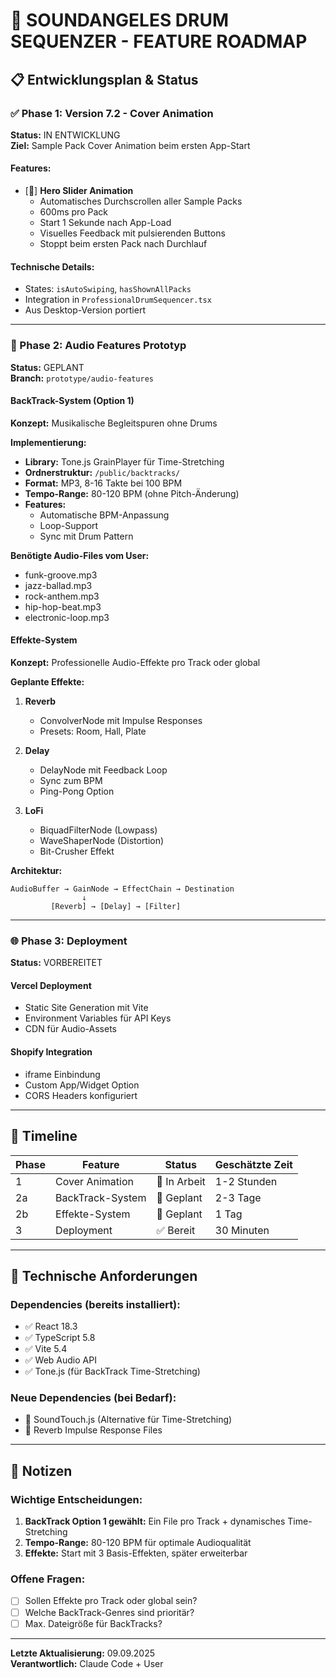 # 🚀 SOUNDANGELES DRUM SEQUENZER - FEATURE ROADMAP

## 📋 Entwicklungsplan & Status

### ✅ Phase 1: Version 7.2 - Cover Animation
**Status:** IN ENTWICKLUNG  
**Ziel:** Sample Pack Cover Animation beim ersten App-Start

#### Features:
- [🔄] **Hero Slider Animation**
  - Automatisches Durchscrollen aller Sample Packs
  - 600ms pro Pack
  - Start 1 Sekunde nach App-Load
  - Visuelles Feedback mit pulsierenden Buttons
  - Stoppt beim ersten Pack nach Durchlauf

#### Technische Details:
- States: `isAutoSwiping`, `hasShownAllPacks`
- Integration in `ProfessionalDrumSequencer.tsx`
- Aus Desktop-Version portiert

---

### 🎵 Phase 2: Audio Features Prototyp
**Status:** GEPLANT  
**Branch:** `prototype/audio-features`

#### BackTrack-System (Option 1)
**Konzept:** Musikalische Begleitspuren ohne Drums

**Implementierung:**
- **Library:** Tone.js GrainPlayer für Time-Stretching
- **Ordnerstruktur:** `/public/backtracks/`
- **Format:** MP3, 8-16 Takte bei 100 BPM
- **Tempo-Range:** 80-120 BPM (ohne Pitch-Änderung)
- **Features:**
  - Automatische BPM-Anpassung
  - Loop-Support
  - Sync mit Drum Pattern

**Benötigte Audio-Files vom User:**
- funk-groove.mp3
- jazz-ballad.mp3
- rock-anthem.mp3
- hip-hop-beat.mp3
- electronic-loop.mp3

#### Effekte-System
**Konzept:** Professionelle Audio-Effekte pro Track oder global

**Geplante Effekte:**
1. **Reverb**
   - ConvolverNode mit Impulse Responses
   - Presets: Room, Hall, Plate

2. **Delay**
   - DelayNode mit Feedback Loop
   - Sync zum BPM
   - Ping-Pong Option

3. **LoFi**
   - BiquadFilterNode (Lowpass)
   - WaveShaperNode (Distortion)
   - Bit-Crusher Effekt

**Architektur:**
```
AudioBuffer → GainNode → EffectChain → Destination
                ↓
         [Reverb] → [Delay] → [Filter]
```

---

### 🌐 Phase 3: Deployment
**Status:** VORBEREITET

#### Vercel Deployment
- Static Site Generation mit Vite
- Environment Variables für API Keys
- CDN für Audio-Assets

#### Shopify Integration
- iframe Einbindung
- Custom App/Widget Option
- CORS Headers konfiguriert

---

## 📅 Timeline

| Phase | Feature | Status | Geschätzte Zeit |
|-------|---------|--------|-----------------|
| 1 | Cover Animation | 🔄 In Arbeit | 1-2 Stunden |
| 2a | BackTrack-System | 📅 Geplant | 2-3 Tage |
| 2b | Effekte-System | 📅 Geplant | 1 Tag |
| 3 | Deployment | ✅ Bereit | 30 Minuten |

---

## 🔧 Technische Anforderungen

### Dependencies (bereits installiert):
- ✅ React 18.3
- ✅ TypeScript 5.8
- ✅ Vite 5.4
- ✅ Web Audio API
- ✅ Tone.js (für BackTrack Time-Stretching)

### Neue Dependencies (bei Bedarf):
- 🔄 SoundTouch.js (Alternative für Time-Stretching)
- 🔄 Reverb Impulse Response Files

---

## 📝 Notizen

### Wichtige Entscheidungen:
1. **BackTrack Option 1 gewählt:** Ein File pro Track + dynamisches Time-Stretching
2. **Tempo-Range:** 80-120 BPM für optimale Audioqualität
3. **Effekte:** Start mit 3 Basis-Effekten, später erweiterbar

### Offene Fragen:
- [ ] Sollen Effekte pro Track oder global sein?
- [ ] Welche BackTrack-Genres sind prioritär?
- [ ] Max. Dateigröße für BackTracks?

---

**Letzte Aktualisierung:** 09.09.2025  
**Verantwortlich:** Claude Code + User